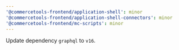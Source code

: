 ```yaml
---
'@commercetools-frontend/application-shell': minor
'@commercetools-frontend/application-shell-connectors': minor
'@commercetools-frontend/mc-scripts': minor
---
```


Update dependency `graphql` to `v16`.
